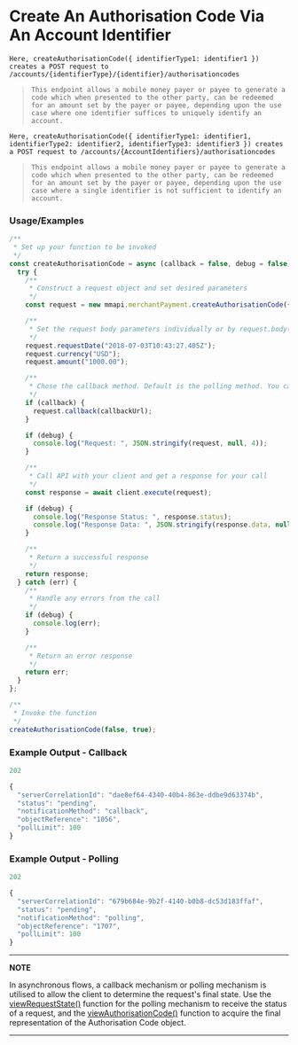 
# Create An Authorisation Code Via An Account Identifier

`Here, createAuthorisationCode({ identifierType1: identifier1 }) creates a POST request to /accounts/{identifierType}/{identifier}/authorisationcodes`

> `This endpoint allows a mobile money payer or payee to generate a code which when presented to the other party, can be redeemed for an amount set by the payer or payee, depending upon the use case where one identifier suffices to uniquely identify an account.`

`Here, createAuthorisationCode({ identifierType1: identifier1, identifierType2: identifier2, identifierType3: identifier3 }) creates a POST request to /accounts/{AccountIdentifiers}/authorisationcodes`

> `This endpoint allows a mobile money payer or payee to generate a code which when presented to the other party, can be redeemed for an amount set by the payer or payee, depending upon the use case where a single identifier is not sufficient to identify an account.`

### Usage/Examples

```javascript
/**
 * Set up your function to be invoked
 */
const createAuthorisationCode = async (callback = false, debug = false) => {
  try {
    /**
     * Construct a request object and set desired parameters
     */
    const request = new mmapi.merchantPayment.createAuthorisationCode({ "walletid": "1" });

    /**
     * Set the request body parameters individually or by request.body(body);
     */
    request.requestDate("2018-07-03T10:43:27.405Z");
    request.currency("USD");
    request.amount("1000.00");

    /**
     * Chose the callback method. Default is the polling method. You can also chose it by request.polling();
     */
    if (callback) {
      request.callback(callbackUrl);
    }

    if (debug) {
      console.log("Request: ", JSON.stringify(request, null, 4));
    }

    /**
     * Call API with your client and get a response for your call
     */
    const response = await client.execute(request);

    if (debug) {
      console.log("Response Status: ", response.status);
      console.log("Response Data: ", JSON.stringify(response.data, null, 4));
    }

    /**
     * Return a successful response
     */
    return response;
  } catch (err) {
    /**
     * Handle any errors from the call
     */
    if (debug) {
      console.log(err);
    }

    /**
     * Return an error response
     */
    return err;
  }
};

/**
 * Invoke the function
 */
createAuthorisationCode(false, true);
```

### Example Output - Callback

```javascript
202

{
  "serverCorrelationId": "dae8ef64-4340-40b4-863e-ddbe9d63374b",
  "status": "pending",
  "notificationMethod": "callback",
  "objectReference": "1056",
  "pollLimit": 100
}
```

### Example Output - Polling

```javascript
202

{
  "serverCorrelationId": "679b684e-9b2f-4140-b0b8-dc53d183ffaf",
  "status": "pending",
  "notificationMethod": "polling",
  "objectReference": "1707",
  "pollLimit": 100
}
```

---

**NOTE**

In asynchronous flows, a callback mechanism or polling mechanism is utilised to allow the client to determine the request's final state. Use the [viewRequestState()](viewRequestState.Readme.md) function for the polling mechanism to receive the status of a request, and the [viewAuthorisationCode()](viewAuthorisationCode.Readme.md) function to acquire the final representation of the Authorisation Code object.

---